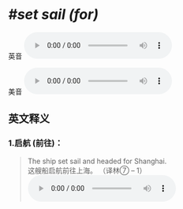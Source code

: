 # ***\#set sail (for)*** 
英音
<audio src="./media/set sail for1_AAC.aac" controls="controls"></audio>

美音
<audio src="./media/set sail for2_AAC.aac" controls="controls"></audio>



  

英文释义
---
### 1.**启航 (前往)：**  

 > The ship set sail and headed for Shanghai.   
 > 这艘船启航前往上海。  （译林⑦ – 1）  
<audio src="./media/sail-3.aac" controls="controls"></audio>


